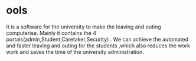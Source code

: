 # ools
It is a software for the university to make the leaving and outing computerise. Mainly it contains the 4 portals(admin,Student,Caretaker,Security) . We can achieve the automated and faster leaving and outing for the students ,which also reduces the work work and saves the time of the university administration.
